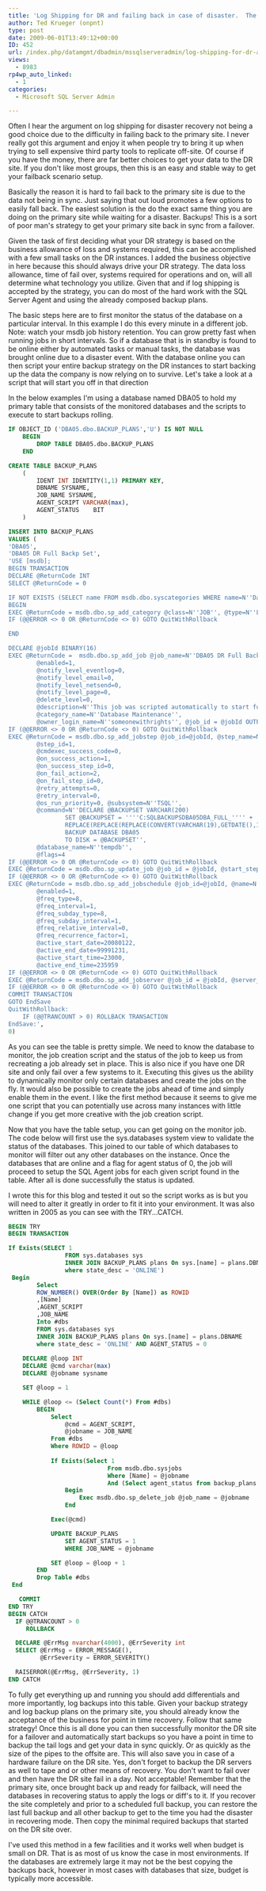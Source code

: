 ```yaml
---
title: 'Log Shipping for DR and failing back in case of disaster.  The cheap way!'
author: Ted Krueger (onpnt)
type: post
date: 2009-06-01T13:49:12+00:00
ID: 452
url: /index.php/datamgmt/dbadmin/mssqlserveradmin/log-shipping-for-dr-and-failing-back-in/
views:
  - 8983
rp4wp_auto_linked:
  - 1
categories:
  - Microsoft SQL Server Admin

---
```

Often I hear the argument on log shipping for disaster recovery not being a good choice due to the difficulty in failing back to the primary site. I never really got this argument and enjoy it when people try to bring it up when trying to sell expensive third party tools to replicate off-site. Of course if you have the money, there are far better choices to get your data to the DR site. If you don't like most groups, then this is an easy and stable way to get your failback scenario setup.

Basically the reason it is hard to fail back to the primary site is due to the data not being in sync. Just saying that out loud promotes a few options to easily fall back. The easiest solution is the do the exact same thing you are doing on the primary site while waiting for a disaster. Backups! This is a sort of poor man's strategy to get your primary site back in sync from a failover.

Given the task of first deciding what your DR strategy is based on the business allowance of loss and systems required, this can be accomplished with a few small tasks on the DR instances. I added the business objective in here because this should always drive your DR strategy. The data loss allowance, time of fail over, systems required for operations and on, will all determine what technology you utilize. Given that and if log shipping is accepted by the strategy, you can do most of the hard work with the SQL Server Agent and using the already composed backup plans.

The basic steps here are to first monitor the status of the database on a particular interval. In this example I do this every minute in a different job. Note: watch your msdb job history retention. You can grow pretty fast when running jobs in short intervals. So if a database that is in standby is found to be online either by automated tasks or manual tasks, the database was brought online due to a disaster event. With the database online you can then script your entire backup strategy on the DR instances to start backing up the data the company is now relying on to survive. Let's take a look at a script that will start you off in that direction

In the below examples I'm using a database named DBA05 to hold my primary table that consists of the monitored databases and the scripts to execute to start backups rolling.

```sql
IF OBJECT_ID ('DBA05.dbo.BACKUP_PLANS','U') IS NOT NULL
	BEGIN
		DROP TABLE DBA05.dbo.BACKUP_PLANS
	END

CREATE TABLE BACKUP_PLANS
	(
		IDENT INT IDENTITY(1,1) PRIMARY KEY,
		DBNAME SYSNAME,
		JOB_NAME SYSNAME,
		AGENT_SCRIPT VARCHAR(max),
		AGENT_STATUS	BIT
	)

INSERT INTO BACKUP_PLANS
VALUES (
'DBA05',
'DBA05 DR Full Backp Set',
'USE [msdb];
BEGIN TRANSACTION
DECLARE @ReturnCode INT
SELECT @ReturnCode = 0

IF NOT EXISTS (SELECT name FROM msdb.dbo.syscategories WHERE name=N''Database Maintenance'' AND category_class=1)
BEGIN
EXEC @ReturnCode = msdb.dbo.sp_add_category @class=N''JOB'', @type=N''LOCAL'', @name=N''Database Maintenance''
IF (@@ERROR <> 0 OR @ReturnCode <> 0) GOTO QuitWithRollback

END

DECLARE @jobId BINARY(16)
EXEC @ReturnCode =  msdb.dbo.sp_add_job @job_name=N''DBA05 DR Full Backp Set'', 
		@enabled=1, 
		@notify_level_eventlog=0, 
		@notify_level_email=0, 
		@notify_level_netsend=0, 
		@notify_level_page=0, 
		@delete_level=0, 
		@description=N''This job was scripted automatically to start ful lbackups on the database DBA05.'', 
		@category_name=N''Database Maintenance'', 
		@owner_login_name=N''someonewithrights'', @job_id = @jobId OUTPUT
IF (@@ERROR <> 0 OR @ReturnCode <> 0) GOTO QuitWithRollback
EXEC @ReturnCode = msdb.dbo.sp_add_jobstep @job_id=@jobId, @step_name=N''Execute Full Backup Command'', 
		@step_id=1, 
		@cmdexec_success_code=0, 
		@on_success_action=1, 
		@on_success_step_id=0, 
		@on_fail_action=2, 
		@on_fail_step_id=0, 
		@retry_attempts=0, 
		@retry_interval=0, 
		@os_run_priority=0, @subsystem=N''TSQL'', 
		@command=N''DECLARE @BACKUPSET VARCHAR(200)
				SET @BACKUPSET = ''''C:SQLBACKUPSDBA05DBA_FULL_'''' +	
				REPLACE(REPLACE(REPLACE(CONVERT(VARCHAR(19),GETDATE(),121),''''-'''',''''''''),'''':'''',''''''''),'''' '''','''''''') + ''''.BAK''''
				BACKUP DATABASE DBA05
				TO DISK = @BACKUPSET'', 
		@database_name=N''tempdb'', 
		@flags=4
IF (@@ERROR <> 0 OR @ReturnCode <> 0) GOTO QuitWithRollback
EXEC @ReturnCode = msdb.dbo.sp_update_job @job_id = @jobId, @start_step_id = 1
IF (@@ERROR <> 0 OR @ReturnCode <> 0) GOTO QuitWithRollback
EXEC @ReturnCode = msdb.dbo.sp_add_jobschedule @job_id=@jobId, @name=N''Hourly Full Backup'', 
		@enabled=1, 
		@freq_type=8, 
		@freq_interval=1, 
		@freq_subday_type=8, 
		@freq_subday_interval=1, 
		@freq_relative_interval=0, 
		@freq_recurrence_factor=1, 
		@active_start_date=20080122, 
		@active_end_date=99991231, 
		@active_start_time=23000, 
		@active_end_time=235959
IF (@@ERROR <> 0 OR @ReturnCode <> 0) GOTO QuitWithRollback
EXEC @ReturnCode = msdb.dbo.sp_add_jobserver @job_id = @jobId, @server_name = N''(local)''
IF (@@ERROR <> 0 OR @ReturnCode <> 0) GOTO QuitWithRollback
COMMIT TRANSACTION
GOTO EndSave
QuitWithRollback:
    IF (@@TRANCOUNT > 0) ROLLBACK TRANSACTION
EndSave:',
0)
```
As you can see the table is pretty simple. We need to know the database to monitor, the job creation script and the status of the job to keep us from recreating a job already set in place. This is also nice if you have one DR site and only fail over a few systems to it. Executing this gives us the ability to dynamically monitor only certain databases and create the jobs on the fly. It would also be possible to create the jobs ahead of time and simply enable them in the event. I like the first method because it seems to give me one script that you can potentially use across many instances with little change if you get more creative with the job creation script. 

Now that you have the table setup, you can get going on the monitor job. The code below will first use the sys.databases system view to validate the status of the databases. This joined to our table of which databases to monitor will filter out any other databases on the instance. Once the databases that are online and a flag for agent status of 0, the job will proceed to setup the SQL Agent jobs for each given script found in the table. After all is done successfully the status is updated.

I wrote this for this blog and tested it out so the script works as is but you will need to alter it greatly in order to fit it into your environment. It was also written in 2005 as you can see with the TRY...CATCH. 

```sql
BEGIN TRY
BEGIN TRANSACTION

If Exists(SELECT 1
				FROM sys.databases sys
				INNER JOIN BACKUP_PLANS plans On sys.[name] = plans.DBNAME
				where state_desc = 'ONLINE')
 Begin
		Select 
		ROW_NUMBER() OVER(Order By [Name]) as ROWID
		,[Name]
		,AGENT_SCRIPT
		,JOB_NAME
		Into #dbs 
		FROM sys.databases sys
		INNER JOIN BACKUP_PLANS plans On sys.[name] = plans.DBNAME
		where state_desc = 'ONLINE' AND AGENT_STATUS = 0
	
	DECLARE @loop INT
	DECLARE @cmd varchar(max)
	DECLARE @jobname sysname

	SET @loop = 1

	WHILE @loop <= (Select Count(*) From #dbs)
		BEGIN
			Select 
				@cmd = AGENT_SCRIPT,
				@jobname = JOB_NAME
			From #dbs
			Where ROWID = @loop
	
			If Exists(Select 1 
							From msdb.dbo.sysjobs
							Where [Name] = @jobname
							And (Select agent_status from backup_plans where job_name = @jobname) = 0)
				Begin
					Exec msdb.dbo.sp_delete_job @job_name = @jobname
				End

			Exec(@cmd)		

			UPDATE BACKUP_PLANS 
				SET AGENT_STATUS = 1
				WHERE JOB_NAME = @jobname

			SET @loop = @loop + 1
		END
		Drop Table #dbs
 End

   COMMIT
END TRY
BEGIN CATCH
  IF @@TRANCOUNT > 0
     ROLLBACK

  DECLARE @ErrMsg nvarchar(4000), @ErrSeverity int
  SELECT @ErrMsg = ERROR_MESSAGE(),
         @ErrSeverity = ERROR_SEVERITY()

  RAISERROR(@ErrMsg, @ErrSeverity, 1)
END CATCH
```
To fully get everything up and running you should add differentials and more importantly, log backups into this table. Given your backup strategy and log backup plans on the primary site, you should already know the acceptance of the business for point in time recovery. Follow that same strategy! Once this is all done you can then successfully monitor the DR site for a failover and automatically start backups so you have a point in time to backup the tail logs and get your data in sync quickly. Or as quickly as the size of the pipes to the offsite are. This will also save you in case of a hardware failure on the DR site. Yes, don't forget to backup the DR servers as well to tape and or other means of recovery. You don't want to fail over and then have the DR site fail in a day. Not acceptable! Remember that the primary site, once brought back up and ready for failback, will need the databases in recovering status to apply the logs or diff's to it. If you recover the site completely and prior to a scheduled full backup, you can restore the last full backup and all other backup to get to the time you had the disaster in recovering mode. Then copy the minimal required backups that started on the DR site over. 

I've used this method in a few facilities and it works well when budget is small on DR. That is as most of us know the case in most environments. If the databases are extremely large it may not be the best copying the backups back, however in most cases with databases that size, budget is typically more accessible.